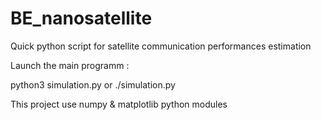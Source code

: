 # BE_nanosatellite
Quick python script for satellite communication performances estimation

Launch the main programm :

python3 simulation.py
or
./simulation.py


This project use numpy & matplotlib python modules
